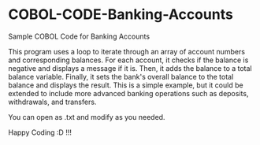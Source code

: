 # COBOL-CODE-Banking-Accounts
Sample COBOL Code for Banking Accounts


This program uses a loop to iterate through an array of account numbers and corresponding balances. For each account, it checks if the balance is negative and displays a message if it is. Then, it adds the balance to a total balance variable. Finally, it sets the bank's overall balance to the total balance and displays the result. This is a simple example, but it could be extended to include more advanced banking operations such as deposits, withdrawals, and transfers.

You can open as .txt and modify as you needed.

Happy Coding :D !!! 
